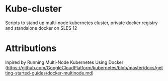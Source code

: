 # Kube-cluster
Scripts to stand up multi-node kubernetes cluster, private docker registry and standalone docker on SLES 12

# Attributions
Inpired by Running Multi-Node Kubernetes Using Docker (https://github.com/GoogleCloudPlatform/kubernetes/blob/master/docs/getting-started-guides/docker-multinode.md)
